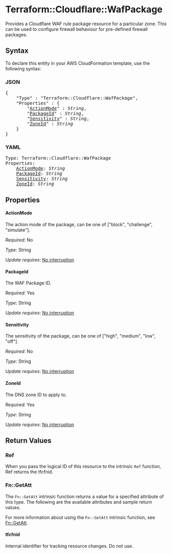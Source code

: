 # Terraform::Cloudflare::WafPackage

Provides a Cloudflare WAF rule package resource for a particular zone. This can be used to configure firewall behaviour for pre-defined firewall packages.

## Syntax

To declare this entity in your AWS CloudFormation template, use the following syntax:

### JSON

<pre>
{
    "Type" : "Terraform::Cloudflare::WafPackage",
    "Properties" : {
        "<a href="#actionmode" title="ActionMode">ActionMode</a>" : <i>String</i>,
        "<a href="#packageid" title="PackageId">PackageId</a>" : <i>String</i>,
        "<a href="#sensitivity" title="Sensitivity">Sensitivity</a>" : <i>String</i>,
        "<a href="#zoneid" title="ZoneId">ZoneId</a>" : <i>String</i>
    }
}
</pre>

### YAML

<pre>
Type: Terraform::Cloudflare::WafPackage
Properties:
    <a href="#actionmode" title="ActionMode">ActionMode</a>: <i>String</i>
    <a href="#packageid" title="PackageId">PackageId</a>: <i>String</i>
    <a href="#sensitivity" title="Sensitivity">Sensitivity</a>: <i>String</i>
    <a href="#zoneid" title="ZoneId">ZoneId</a>: <i>String</i>
</pre>

## Properties

#### ActionMode

The action mode of the package, can be one of ["block", "challenge", "simulate"].

_Required_: No

_Type_: String

_Update requires_: [No interruption](https://docs.aws.amazon.com/AWSCloudFormation/latest/UserGuide/using-cfn-updating-stacks-update-behaviors.html#update-no-interrupt)

#### PackageId

The WAF Package ID.

_Required_: Yes

_Type_: String

_Update requires_: [No interruption](https://docs.aws.amazon.com/AWSCloudFormation/latest/UserGuide/using-cfn-updating-stacks-update-behaviors.html#update-no-interrupt)

#### Sensitivity

The sensitivity of the package, can be one of ["high", "medium", "low", "off"].

_Required_: No

_Type_: String

_Update requires_: [No interruption](https://docs.aws.amazon.com/AWSCloudFormation/latest/UserGuide/using-cfn-updating-stacks-update-behaviors.html#update-no-interrupt)

#### ZoneId

The DNS zone ID to apply to.

_Required_: Yes

_Type_: String

_Update requires_: [No interruption](https://docs.aws.amazon.com/AWSCloudFormation/latest/UserGuide/using-cfn-updating-stacks-update-behaviors.html#update-no-interrupt)

## Return Values

### Ref

When you pass the logical ID of this resource to the intrinsic `Ref` function, Ref returns the tfcfnid.

### Fn::GetAtt

The `Fn::GetAtt` intrinsic function returns a value for a specified attribute of this type. The following are the available attributes and sample return values.

For more information about using the `Fn::GetAtt` intrinsic function, see [Fn::GetAtt](https://docs.aws.amazon.com/AWSCloudFormation/latest/UserGuide/intrinsic-function-reference-getatt.html).

#### tfcfnid

Internal identifier for tracking resource changes. Do not use.

